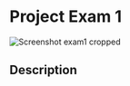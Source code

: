 # Project Exam 1
![Screenshot exam1 cropped](https://user-images.githubusercontent.com/80859665/196046859-e5bf085d-0a29-4d4e-8f20-38de494718a3.png)

## Description 
